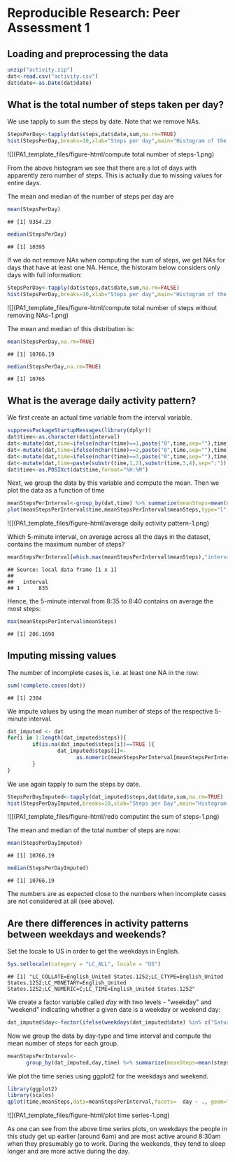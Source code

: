# Reproducible Research: Peer Assessment 1


## Loading and preprocessing the data

```r
unzip("activity.zip")
dat<-read.csv("activity.csv")
dat$date<-as.Date(dat$date)
```

## What is the total number of steps taken per day?

We use tapply to sum the steps by date. Note that we remove NAs.

```r
StepsPerDay<-tapply(dat$steps,dat$date,sum,na.rm=TRUE)
hist(StepsPerDay,breaks=10,xlab="Steps per day",main="Histogram of the total number of steps per day")
```

![](PA1_template_files/figure-html/compute total number of steps-1.png) 

From the above histogram we see that there are a lot of days with apparently zero number of steps. This is actually due to missing values for entire days.  

The mean and median of the number of steps per day are 

```r
mean(StepsPerDay)
```

```
## [1] 9354.23
```

```r
median(StepsPerDay)
```

```
## [1] 10395
```

If we do not remove NAs when computing the sum of steps, we get NAs for days that have at least one NA. Hence, the historam below considers only days with full information:

```r
StepsPerDay<-tapply(dat$steps,dat$date,sum,na.rm=FALSE)
hist(StepsPerDay,breaks=10,xlab="Steps per day",main="Histogram of the total number of steps per day (only complete cases)")
```

![](PA1_template_files/figure-html/compute total number of steps without removing NAs-1.png) 


The mean and median of this distribution is:

```r
mean(StepsPerDay,na.rm=TRUE)
```

```
## [1] 10766.19
```

```r
median(StepsPerDay,na.rm=TRUE)
```

```
## [1] 10765
```



## What is the average daily activity pattern?

We first create an actual time variable from the interval variable.

```r
suppressPackageStartupMessages(library(dplyr))
dat$time<-as.character(dat$interval)
dat<-mutate(dat,time=ifelse(nchar(time)==1,paste("0",time,sep=""),time))
dat<-mutate(dat,time=ifelse(nchar(time)==2,paste("0",time,sep=""),time))
dat<-mutate(dat,time=ifelse(nchar(time)==3,paste("0",time,sep=""),time))
dat<-mutate(dat,time=paste(substr(time,1,2),substr(time,3,4),sep=":"))
dat$time<-as.POSIXct(dat$time,format="%H:%M")
```

Next, we group the data by this variable and compute the mean. Then we plot the data as a function of time

```r
meanStepsPerInterval<-group_by(dat,time) %>% summarize(meanSteps=mean(steps,na.rm=TRUE),interval=interval[1])
plot(meanStepsPerInterval$time,meanStepsPerInterval$meanSteps,type="l",xlab="time",ylab="average number of steps in 5-minutes intervals",main="Daily Activity Pattern")
```

![](PA1_template_files/figure-html/average daily activity pattern-1.png) 

Which 5-minute interval, on average across all the days in the dataset, contains the maximum number of steps?


```r
meanStepsPerInterval[which.max(meanStepsPerInterval$meanSteps),"interval"]
```

```
## Source: local data frame [1 x 1]
## 
##   interval
## 1      835
```

Hence, the 5-minute interval from 8:35 to 8:40 contains on average the most steps: 

```r
max(meanStepsPerInterval$meanSteps)
```

```
## [1] 206.1698
```

## Imputing missing values

The number of incomplete cases is, i.e. at least one NA in the row:    

```r
sum(!complete.cases(dat))
```

```
## [1] 2304
```

We impute values by using the mean number of steps of the respective 5-minute interval.

```r
dat_imputed <- dat
for(i in 1:length(dat_imputed$steps)){
        if(is.na(dat_imputed$steps[i])==TRUE ){
                dat_imputed$steps[i]<- 
                      as.numeric(meanStepsPerInterval[meanStepsPerInterval$interval==dat_imputed$interval[i],"meanSteps"])
        }
}
```

We use again tapply to sum the steps by date. 

```r
StepsPerDayImputed<-tapply(dat_imputed$steps,dat$date,sum,na.rm=TRUE)
hist(StepsPerDayImputed,breaks=10,xlab="Steps per Day",main="Histogram of total number of steps per day (after imputing)")
```

![](PA1_template_files/figure-html/redo computint the sum of steps-1.png) 

The mean and median of the total number of steps are now:

```r
mean(StepsPerDayImputed)
```

```
## [1] 10766.19
```

```r
median(StepsPerDayImputed)
```

```
## [1] 10766.19
```
The numbers are as expected close to the numbers when incomplete cases are not considered at all (see above).


## Are there differences in activity patterns between weekdays and weekends?
Set the locale to US in order to get the weekdays in English.

```r
Sys.setlocale(category = "LC_ALL", locale = "US")
```

```
## [1] "LC_COLLATE=English_United States.1252;LC_CTYPE=English_United States.1252;LC_MONETARY=English_United States.1252;LC_NUMERIC=C;LC_TIME=English_United States.1252"
```

We create a factor variable called *day* with two levels - "weekday" and "weekend" indicating whether a given date is a weekday or weekend day:

```r
dat_imputed$day<-factor(ifelse(weekdays(dat_imputed$date) %in% c("Saturday","Sunday"),"Weekend","Weekday"))
```

Now we group the data by day-type and time interval and compute the mean number of steps for each group.


```r
meanStepsPerInterval<-
      group_by(dat_imputed,day,time) %>% summarize(meanSteps=mean(steps),interval=interval[1])
```

We plot the time series using ggplot2 for the weekdays and weekend.

```r
library(ggplot2)
library(scales)
qplot(time,meanSteps,data=meanStepsPerInterval,facets=  day ~ ., geom="line") + scale_x_datetime( breaks=("2 hour"), minor_breaks=("1 hour"), labels=date_format("%H:%M"))+ylab("average number of steps in 5-minute intervals")
```

![](PA1_template_files/figure-html/plot time series-1.png) 

As one can see from the above time series plots, on weekdays the people in this study get up earlier (around 6am) and are most active around 8:30am when they presumably go to work. During the weekends, they tend to sleep longer and are more active during the day. 
